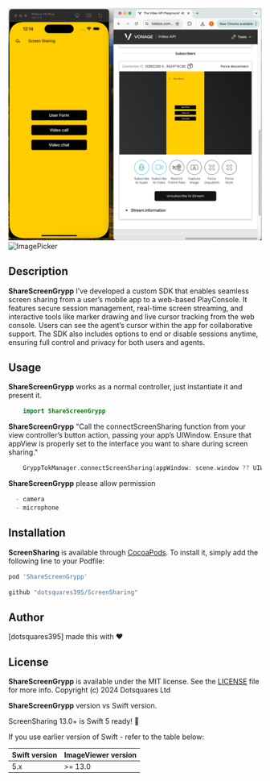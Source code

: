 ![ImagePicker](https://github.com/dotsquares395/ScreenSharing/blob/main/ScreenSharing//screenshare.png)
![ImagePicker](https://github.com/dotsquares395/ScreenSharing/blob/main/ScreenSharing/screensharecode)


## Description

**ShareScreenGrypp** I’ve developed a custom SDK that enables seamless screen sharing from a user’s mobile app to a web-based PlayConsole. It features secure session management, real-time screen streaming, and interactive tools like marker drawing and live cursor tracking from the web console. Users can see the agent’s cursor within the app for collaborative support. The SDK also includes options to end or disable sessions anytime, ensuring full control and privacy for both users and agents.


## Usage

**ShareScreenGrypp** works as a normal controller, just instantiate it and present it.

```swift
    import ShareScreenGrypp
```

**ShareScreenGrypp** "Call the connectScreenSharing function from your view controller’s button action, passing your app’s UIWindow. Ensure that appView is properly set to the interface you want to share during screen sharing."

```swift
    GryppTokManager.connectScreenSharing(appWindow: scene.window ?? UIWindow())
```

**ShareScreenGrypp** please allow permission

```swift
  - camera 
  - microphone
```

## Installation

**ScreenSharing** is available through [CocoaPods](https://cocoapods.org/pods/ScreenSharing). To install
it, simply add the following line to your Podfile:

```ruby
pod 'ShareScreenGrypp'
```


```ruby
github "dotsquares395/ScreenSharing"
```

## Author

[dotsquares395] made this with ❤️


## License

**ShareScreenGrypp** is available under the MIT license. See the [LICENSE](https://github.com/dotsquares395/ScreenSharing/?tab=MIT-1-ov-file) file for more info.
Copyright (c) 2024 Dotsquares Ltd


**ShareScreenGrypp** version vs Swift version.

ScreenSharing 13.0+ is Swift 5 ready! 🎉

If you use earlier version of Swift - refer to the table below:

| Swift version | ImageViewer version               |
| ------------- | --------------------------------- |
| 5.x           | >= 13.0                       |




